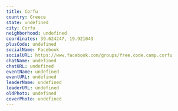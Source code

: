 ```yaml
---
title: Corfu
country: Greece
state: undefined
city: Corfu
neighborhood: undefined
coordinates: 39.624247, 19.921043
plusCode: undefined
socialName: Facebook
socialURL: https://www.facebook.com/groups/free.code.camp.corfu
chatName: undefined
chatURL: undefined
eventName: undefined
eventURL: undefined
leaderName: undefined
leaderURL: undefined
oldPhoto: undefined
coverPhoto: undefined
---
```

